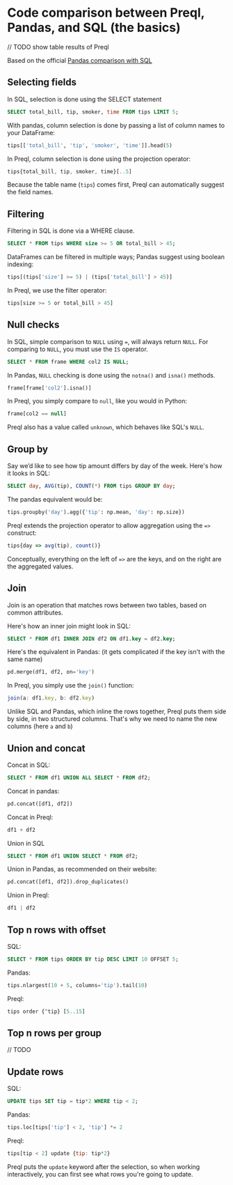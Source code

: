 # Code comparison between Preql, Pandas, and SQL (the basics)

// TODO show table results of Preql

Based on the official [Pandas comparison with SQL](https://pandas.pydata.org/docs/getting_started/comparison/comparison_with_sql.html)

## Selecting fields

In SQL, selection is done using the SELECT statement

```SQL
SELECT total_bill, tip, smoker, time FROM tips LIMIT 5;
```

With pandas, column selection is done by passing a list of column names to your DataFrame:

```python
tips[['total_bill', 'tip', 'smoker', 'time']].head(5)
```

In Preql, column selection is done using the projection operator:
```javascript
tips{total_bill, tip, smoker, time}[..5]
```

Because the table name (`tips`) comes first, Preql can automatically suggest the field names.

## Filtering

Filtering in SQL is done via a WHERE clause.

```SQL
SELECT * FROM tips WHERE size >= 5 OR total_bill > 45;
```

DataFrames can be filtered in multiple ways; Pandas suggest using boolean indexing:

```python
tips[(tips['size'] >= 5) | (tips['total_bill'] > 45)]
```

In Preql, we use the filter operator:

```javascript
tips[size >= 5 or total_bill > 45]
```

## Null checks

In SQL, simple comparison to `NULL` using `=`, will always return `NULL`. For comparing to `NULL`, you must use the `IS` operator.

```SQL
SELECT * FROM frame WHERE col2 IS NULL;
```

In Pandas, `NULL` checking is done using the `notna()` and `isna()` methods.

```python
frame[frame['col2'].isna()]
```

In Preql, you simply compare to `null`, like you would in Python:

```javascript
frame[col2 == null]
```

Preql also has a value called `unknown`, which behaves like SQL's `NULL`.

## Group by

Say we’d like to see how tip amount differs by day of the week. Here's how it looks in SQL:

```SQL
SELECT day, AVG(tip), COUNT(*) FROM tips GROUP BY day;
```

The pandas equivalent would be:
```python
tips.groupby('day').agg({'tip': np.mean, 'day': np.size})
```

Preql extends the projection operator to allow aggregation using the `=>` construct:

```javascript
tips{day => avg(tip), count()}
```

Conceptually, everything on the left of `=>` are the keys, and on the right are the aggregated values.

## Join

Join is an operation that matches rows between two tables, based on common attributes.

Here's how an inner join might look in SQL:
```SQL
SELECT * FROM df1 INNER JOIN df2 ON df1.key = df2.key;
```

Here's the equivalent in Pandas: (it gets complicated if the key isn't with the same name)
```python
pd.merge(df1, df2, on='key')
```

In Preql, you simply use the `join()` function:
```javascript
join(a: df1.key, b: df2.key)
```

Unlike SQL and Pandas, which inline the rows together, Preql puts them side by side, in two structured columns. That's why we need to name the new columns (here `a` and `b`)

## Union and concat

Concat in SQL:

```SQL
SELECT * FROM df1 UNION ALL SELECT * FROM df2;
```

Concat in pandas:

```python
pd.concat([df1, df2])
```

Concat in Preql:
```javascript
df1 + df2
```

Union in SQL
```SQL
SELECT * FROM df1 UNION SELECT * FROM df2;
```

Union in Pandas, as recommended on their website:

```python
pd.concat([df1, df2]).drop_duplicates()
```

Union in Preql:
```javascript
df1 | df2
```

## Top n rows with offset

SQL:

```SQL
SELECT * FROM tips ORDER BY tip DESC LIMIT 10 OFFSET 5;
```

Pandas:
```python
tips.nlargest(10 + 5, columns='tip').tail(10)
```

Preql:
```javascript
tips order {^tip} [5..15]
```

## Top n rows per group

// TODO

## Update rows

SQL:

```SQL
UPDATE tips SET tip = tip*2 WHERE tip < 2;
```

Pandas:

```python
tips.loc[tips['tip'] < 2, 'tip'] *= 2
```

Preql:

```javascript
tips[tip < 2] update {tip: tip*2}
```

Preql puts the `update` keyword after the selection, so when working interactively, you can first see what rows you're going to update.